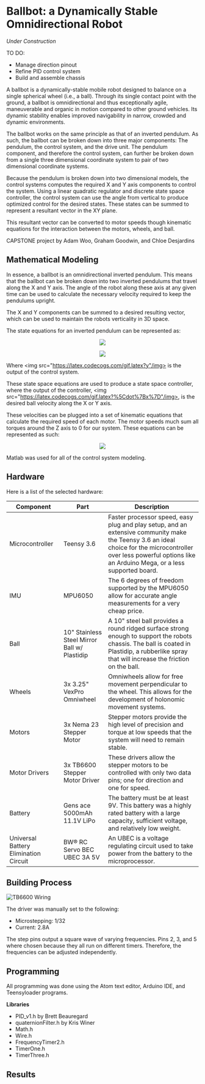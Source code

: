 # Ballbot: a Dynamically Stable Omnidirectional Robot

*Under Construction*

TO DO:
- Manage direction pinout
- Refine PID control system
- Build and assemble chassis

A ballbot is a dynamically-stable mobile robot designed to balance on a single spherical wheel (i.e., a ball). Through its single contact point with the ground, a ballbot is omnidirectional and thus exceptionally agile, maneuverable and organic in motion compared to other ground vehicles. Its dynamic stability enables improved navigability in narrow, crowded and dynamic environments.

The ballbot works on the same principle as that of an inverted pendulum. As such, the ballbot can be broken down into three major components: The pendulum, the control system, and the drive unit. The pendulum component, and therefore the control system, can further be broken down from a single three dimensional coordinate system to pair of two dimensional coordinate systems.

Because the pendulum is broken down into two dimensional models, the control systems computes the required X and Y axis components to control the system. Using a linear quadratic regulator and discrete state space controller, the control system can use the angle from vertical to produce optimized control for the desired states. These states can be summed to represent a resultant vector in the XY plane.

This resultant vector can be converted to motor speeds though kinematic equations for the interaction between the motors, wheels, and ball.

CAPSTONE project by Adam Woo, Graham Goodwin, and Chloe Desjardins

## Mathematical Modeling

In essence, a ballbot is an omnidirectional inverted pendulum. This means that the ballbot can be broken down into two inverted pendulums that travel along the X and Y axis. The angle of the robot along these axis at any given time can be used to calculate the necessary velocity required to keep the pendulums upright.

The X and Y components can be summed to a desired resulting vector, which can be used to maintain the robots verticality in 3D space.

The state equations for an inverted pendulum can be represented as:

<p align="center">
<img src="https://latex.codecogs.com/gif.latex?%5Cbegin%7Bbmatrix%7D%20%5Cdot%7Bx%7D%20%5C%5C%20%5Cddot%7Bx%7D%20%5C%5C%20%5Cdot%7B%5Ctheta%7D%20%5C%5C%20%5Cddot%7B%5Ctheta%20%7D%20%5Cend%7Bbmatrix%7D%20%3D%20%5Cbegin%7Bbmatrix%7D%200%20%26%201%20%26%200%20%26%200%5C%5C%200%20%26%20-d/M%20%26%20-m*g/M%20%26%200%5C%5C%200%20%26%200%20%26%200%20%26%201%5C%5C%200%20%26%20-d/%28M*l%29%20%26%20-%28m&plus;M%29*g/%28M*l%29%20%26%200%20%5Cend%7Bbmatrix%7D%20%5Cbegin%7Bbmatrix%7D%20x%20%5C%5C%20%5Cdot%7Bx%7D%20%5C%5C%20%5Ctheta%20%5C%5C%20%5Cdot%7B%5Ctheta%20%7D%20%5Cend%7Bbmatrix%7D%20&plus;%20%5Cbegin%7Bbmatrix%7D%200%20%5C%5C%201/M%3B%20%5C%5C%200%20%5C%5C%201/%28M*l%29%20%5Cend%7Bbmatrix%7D%20u"/>
</p>

<p align="center">
<img src="https://latex.codecogs.com/gif.latex?y%20%3D%20%5Cbegin%7Bbmatrix%7D%200%20%26%201%20%26%200%20%26%200%20%5Cend%7Bbmatrix%7D%20%5Cbegin%7Bbmatrix%7D%20x%20%5C%5C%20%5Cdot%7Bx%7D%20%5C%5C%20%5Ctheta%20%5C%5C%20%5Cdot%7B%5Ctheta%20%7D%20%5Cend%7Bbmatrix%7D%20&plus;%20%5Cbegin%7Bbmatrix%7D%200%20%5Cend%7Bbmatrix%7D%20u"/>
</p>

Where <img src="https://latex.codecogs.com/gif.latex?y"/img> is the output of the control system.

These state space equations are used to produce a state space controller, where the output of the controller, <img src="https://latex.codecogs.com/gif.latex?%5Cdot%7Bx%7D"/img>, is the desired ball velocity along the X or Y axis.

These velocities can be plugged into a set of kinematic equations that calculate the required speed of each motor. The motor speeds much sum all torques around the Z axis to 0 for our system. These equations can be represented as such:

<p align="center">
<img src="https://latex.codecogs.com/gif.latex?%5Cinline%20%5Cbegin%7Bbmatrix%7D%20M_%7B1%7D%20%5C%5C%20M_%7B2%7D%20%5C%5C%20M_%7B3%7D%20%5Cend%7Bbmatrix%7D%20%3D%20%5Cbegin%7Bbmatrix%7D%202cos%28-60%5E%7B%5Ccirc%7D%29%20%26%202sin%28-60%5E%7B%5Ccirc%7D%29%20%26%201%5C%5C%202cos%2860%5E%7B%5Ccirc%7D%29%20%26%202sin%2860%5E%7B%5Ccirc%7D%29%20%26%201%5C%5C%202cos%28180%5E%7B%5Ccirc%7D%29%20%26%202sin%28180%5E%7B%5Ccirc%7D%29%20%26%201%20%5Cend%7Bbmatrix%7D%20%5Cbegin%7Bbmatrix%7D%20V_%7Bx%7D%20%5C%5C%20V_%7By%7D%20%5C%5C%20V_%7Bz%7D%20%5Cend%7Bbmatrix%7D"/img>
</p>

Matlab was used for all of the control system modeling.


## Hardware

Here is a list of the selected hardware:

| Component | Part | Description |
| --- | --- | --- |
| Microcontroller | Teensy 3.6 | Faster processor speed, easy plug and play setup, and an extensive community make the Teensy 3.6 an ideal choice for the microcontroller over less powerful options like an Arduino Mega, or a less supported board. |
| IMU | MPU6050 | The 6 degrees of freedom supported by the MPU6050 allow for accurate angle measurements for a very cheap price. |
| Ball | 10" Stainless Steel Mirror Ball w/ Plastidip | A 10" steel ball provides a round ridged surface strong enough to support the robots chassis. The ball is coated in Plastidip, a rubberlike spray that will increase the friction on the ball. |
| Wheels | 3x 3.25" VexPro Omniwheel | Omniwheels allow for free movement perpendicular to the wheel. This allows for the development of holonomic movement systems. |
| Motors | 3x Nema 23 Stepper Motor | Stepper motors provide the high level of precision and torque at low speeds that the system will need to remain stable. |
| Motor Drivers | 3x TB6600 Stepper Motor Driver | These drivers allow the stepper motors to be controlled with only two data pins; one for direction and one for speed. |
| Battery | Gens ace 5000mAh 11.1V LiPo | The battery must be at least 9V. This battery was a highly rated battery with a large capacity, sufficient voltage, and relatively low weight. |
| Universal Battery Elimination Circuit | BW® RC Servo BEC UBEC 3A 5V | An UBEC is a voltage regulating circuit used to take power from the battery to the microprocessor. |

## Building Process

![TB6600 Wiring](https://github.com/awoox2/ballbot/raw/master/Images/TB6600_wiring.png)

The driver was manually set to the following:
- Microstepping: 1/32
- Current: 2.8A

The step pins output a square wave of varying frequencies. Pins 2, 3, and 5 where chosen because they all run on different timers. Therefore, the frequencies can be adjusted independently.

## Programming

All programming was done using the Atom text editor, Arduino IDE, and Teensyloader programs.

**Libraries**
- PID_v1.h by Brett Beauregard
- quaternionFilter.h by Kris Winer
- Math.h
- Wire.h
- FrequencyTimer2.h
- TimerOne.h
- TimerThree.h

## Results

